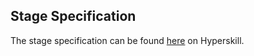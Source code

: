 ## Stage Specification

The stage specification can be found [here](https://hyperskill.org/projects/76/stages/424/implement) on Hyperskill.